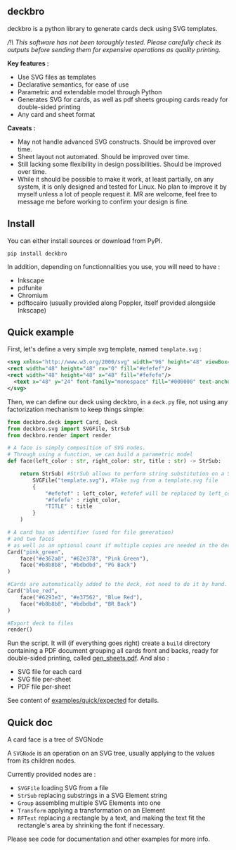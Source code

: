 ## deckbro

deckbro is a python library to generate cards deck using SVG templates. 

*/!\ This software has not been toroughly tested. Please carefully check its outputs before sending them for expensive operations as quality printing.*

**Key features :**
- Use SVG files as templates 
- Declarative semantics, for ease of use
- Parametric and extendable model through Python
- Generates SVG for cards, as well as pdf sheets grouping cards ready for double-sided printing
- Any card and sheet format

**Caveats :**
- May not handle advanced SVG constructs. Should be improved over time.
- Sheet layout not automated. Should be improved over time.
- Still lacking some flexibility in design possibilities. Should be improved over time.
- While it should be possible to make it work, at least partially, on any system, it is only designed and tested for Linux. No plan to improve it by myself unless a lot of people request it. MR are welcome, feel free to message me before working to confirm your design is fine.

## Install 

You can either install sources or download from PyPI.

```pip install deckbro```

In addition, depending on functionnalities you use, you will need to have :

- Inkscape
- pdfunite
- Chromium
- pdftocairo (usually provided along Poppler, itself provided alongside Inkscape)

## Quick example 

First, let's define a very simple svg template, named `template.svg` :

```xml
<svg xmlns="http://www.w3.org/2000/svg" width="96" height="48" viewBox="0 0 96 48" fill="none">
<rect width="48" height="48" rx="0" fill="#efefef"/>
<rect width="48" height="48" x="48" fill="#fefefe"/>
  <text x="48" y="24" font-family="monospace" fill="#000000" text-anchor="middle" dominant-baseline="central">TITLE</text>
</svg>
```

Then, we can define our deck using deckbro, in a `deck.py` file, not using any factorization mechanism to keep things simple:

```py
from deckbro.deck import Card, Deck
from deckbro.svg import SVGFile, StrSub
from deckbro.render import render

# A face is simply composition of SVG nodes. 
# Through using a function, we can build a parametric model
def face(left_color : str, right_color: str, title : str) -> StrSub:

    return StrSub( #StrSub allows to perform string substitution on a SVG given a parameter
        SVGFile("template.svg"), #Take svg from a template.svg file
        {
            "#efefef" : left_color, #efefef will be replaced by left_color's value everywhere in the svg loaded from template
            "#fefefe" : right_color,
            "TITLE" : title
        }
    )

# A card has an identifier (used for file generation)
# and two faces
# as well as an optional count if multiple copies are needed in the deck.
Card("pink_green",
    face("#e362a0", "#62e378", "Pink Green"),
    face("#b8b8b8", "#bdbdbd", "PG Back")
)

#Cards are automatically added to the deck, not need to do it by hand.
Card("blue_red",
    face("#6293e3", "#e37562", "Blue Red"),
    face("#b8b8b8", "#bdbdbd", "BR Back")
)

#Export deck to files
render()
```

Run the script. It will (if everything goes right) create a `build` directory containing a PDF document grouping all cards front and backs, ready for double-sided printing, called [gen_sheets.pdf](examples/quick/expected/gen_sheets.pdf). And also : 

- SVG file for each card
- SVG file per-sheet
- PDF file per-sheet

See content of [examples/quick/expected](examples/quick/expected/) for details.

## Quick doc

A card face is a tree of SVGNode

A `SVGNode` is an operation on an SVG tree, usually applying to the values from its children nodes.

Currently provided nodes are :

- `SVGFile` loading SVG from a file
- `StrSub` replacing substrings in a SVG Element string
- `Group` assembling multiple SVG Elements into one
- `Transform` applying a transformation on an Element
- `RFText` replacing a rectangle by a text, and making the text fit the rectangle's area by shrinking the font if necessary. 

Please see code for documentation and other examples for more info.
